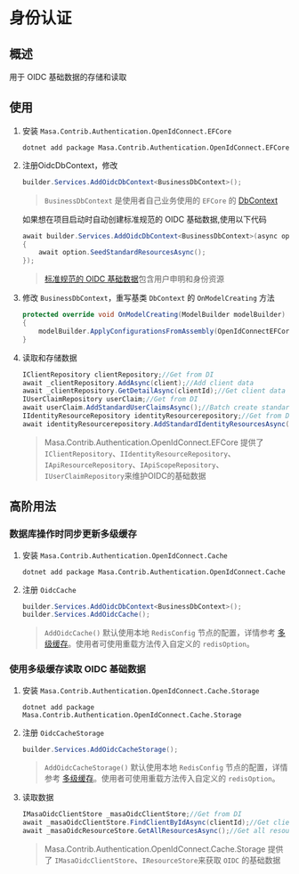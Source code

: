 ﻿# 身份认证

## 概述

用于 OIDC 基础数据的存储和读取

## 使用

1. 安装 `Masa.Contrib.Authentication.OpenIdConnect.EFCore`

   ```shell 终端
   dotnet add package Masa.Contrib.Authentication.OpenIdConnect.EFCore
   ```

2. 注册OidcDbContext，修改

   ```csharp Program.cs
   builder.Services.AddOidcDbContext<BusinessDbContext>();
   ```

   > `BusinessDbContext` 是使用者自己业务使用的 `EFCore` 的 [DbContext](https://learn.microsoft.com/en-us/dotnet/api/microsoft.entityframeworkcore.dbcontext)

   如果想在项目启动时自动创建标准规范的 OIDC 基础数据,使用以下代码

   ```csharp 
   await builder.Services.AddOidcDbContext<BusinessDbContext>(async option =>
   {
       await option.SeedStandardResourcesAsync();
   });
   ```
   
   > [标准规范的 OIDC 基础数据](https://openid.net/specs/openid-connect-core-1_0.html#StandardClaims)包含用户申明和身份资源

3. 修改 `BusinessDbContext`，重写基类 `DbContext` 的 `OnModelCreating` 方法

   ```csharp 
   protected override void OnModelCreating(ModelBuilder modelBuilder)
   {
       modelBuilder.ApplyConfigurationsFromAssembly(OpenIdConnectEFCore.Assembly);
   }
   ```

4. 读取和存储数据

   ```csharp 
   IClientRepository clientRepository;//Get from DI
   await _clientRepository.AddAsync(client);//Add client data
   await _clientRepository.GetDetailAsync(clientId);//Get client data
   IUserClaimRepository userClaim;//Get from DI
   await userClaim.AddStandardUserClaimsAsync();//Batch create standard specification user declaration data
   IIdentityResourceRepository identityResourcerepository;//Get from DI
   await identityResourcerepository.AddStandardIdentityResourcesAsync();//Create standard and standardized identity resource data in batches
   ```

   > Masa.Contrib.Authentication.OpenIdConnect.EFCore 提供了`IClientRepository`、`IIdentityResourceRepository`、`IApiResourceRepository`、`IApiScopeRepository`、`IUserClaimRepository`来维护OIDC的基础数据

## 高阶用法

### 数据库操作时同步更新多级缓存

1. 安装 `Masa.Contrib.Authentication.OpenIdConnect.Cache`

   ```shell 终端 
   dotnet add package Masa.Contrib.Authentication.OpenIdConnect.Cache
   ```

2. 注册 `OidcCache`

   ```csharp Program.cs
   builder.Services.AddOidcDbContext<BusinessDbContext>();
   builder.Services.AddOidcCache();
   ```

   > `AddOidcCache()` 默认使用本地 `RedisConfig` 节点的配置，详情参考 [多级缓存](/framework/building-blocks/caching)。使用者可使用重载方法传入自定义的 `redisOption`。

### 使用多级缓存读取 OIDC 基础数据

1. 安装 `Masa.Contrib.Authentication.OpenIdConnect.Cache.Storage`

   ```shell 终端 
   dotnet add package Masa.Contrib.Authentication.OpenIdConnect.Cache.Storage
   ```

2. 注册 `OidcCacheStorage`

   ```csharp Program.cs
   builder.Services.AddOidcCacheStorage();
   ```

   > `AddOidcCacheStorage()` 默认使用本地 `RedisConfig` 节点的配置，详情参考 [多级缓存](/framework/building-blocks/caching)。使用者可使用重载方法传入自定义的 `redisOption`。

3. 读取数据

   ```csharp 
   IMasaOidcClientStore _masaOidcClientStore;//Get from DI
   await _masaOidcClientStore.FindClientByIdAsync(clientId);//Get client data
   await _masaOidcResourceStore.GetAllResourcesAsync();//Get all resource data
   ```
   
   > Masa.Contrib.Authentication.OpenIdConnect.Cache.Storage 提供了 `IMasaOidcClientStore`、`IResourceStore`来获取 `OIDC` 的基础数据